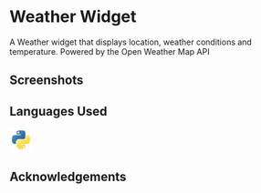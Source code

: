 <h1>Weather Widget</h1>
A Weather widget that displays location, weather conditions and temperature.
Powered by the <a herf="https://openweathermap.org/">Open Weather Map API</a>

<h2>Screenshots</h2>

<h2>Languages Used</h2>
<a href="https://www.python.org" target="_blank" rel="noreferrer"> <img src="https://raw.githubusercontent.com/devicons/devicon/master/icons/python/python-original.svg" alt="python" width="40" height="40"/> </a>

<h2>Acknowledgements</h2>
